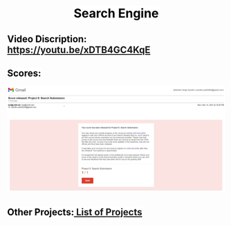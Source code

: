 <div align="center"><h1>
 <mark style="background-color: white; color: black;" align="center"><b>Search Engine</b></mark></h1>
</div>

## <mark style="background-color: white; color: black;"><b>Video Discription:</b></mark>  <https://youtu.be/xDTB4GC4KqE>

## <mark style="background-color: white; color: black;"><b>Scores:</b></mark>

![Scores](https://github.com/Sandhu-Sahil/Search_Engine/blob/master/Score_released.png)

## <mark style="background-color: white; color: black;"><b>Other Projects:<a href="https://github.com/Sandhu-Sahil/Project_List_Professional_Web_Programming_Harvard_University"> List of Projects</a></b></mark>
